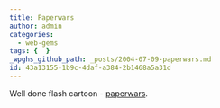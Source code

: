 ```yaml
---
title: Paperwars
author: admin
categories:
  - web-gems
tags: {  }
_wpghs_github_path: _posts/2004-07-09-paperwars.md
id: 43a13155-1b9c-4daf-a384-2b1468a5a31d
---
```

<p>Well done flash cartoon - <a href="http://www.koreus.com/files/200406/paperwars.html">paperwars</a>.</p>
